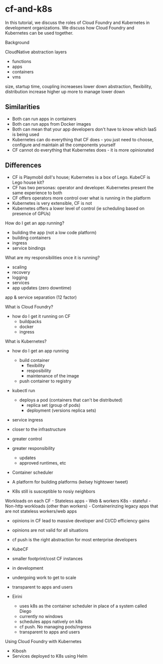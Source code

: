 # cf-and-k8s

In this tutorial, we discuss the roles of Cloud Foundry and Kubernetes in development organizations. We discuss how Cloud Foundry and Kubernetes can be used together.


Background

CloudNative abstraction layers
- functions
- apps
- containers
- vms

size, startup time, coupling increaeses lower down
abstraction, flexibility, distribution increase higher up
more to manage lower down

## Similarities

* Both can run apps in containers
* Both can run apps from Docker images
* Both can mean that your app developers don't have to know which IaaS is being used
* Kubernetes can do everything that CF does - you just need to choose, configure and maintain all the components yourself
* CF cannot do everything that Kubernetes does - it is more opinionated

## Differences

* CF is Playmobil doll's house; Kubernetes is a box of Lego. KubeCF is Lego house kit?
* CF has two personas: operator and developer. Kubernetes present the same experience to both
* CF offers operators more control over what is running in the platform
* Kubernetes is very extensible, CF is not
* Kubernetes offers a lower level of control (ie scheduling based on presence of GPUs)


How do I get an app running?
- building the app (not a low code platform)
- building containers
- ingress
- service bindings

What are my responsibilities once it is running?
- scaling
- recovery
- logging
- services
- app updates (zero downtime)

app & service separation (12 factor)





What is Cloud Foundry?
- how do I get it running on CF
	- buildpacks
	- docker
	- ingress

What is Kubernetes?
- how do I get an app running
	- build container
		- flexibility
		- resposibility
		- maintenance of the image
	- push container to registry
- kubectl run
  - deploys a pod (containers that can't be distributed)
	- replica set (group of pods)
	- deployment (versions replica sets)
- service ingress
- closer to the infrastructure
- greater control
- greater responsibility
	- updates
	- approved runtimes, etc


- Container scheduler
- A platform for building platforms (kelsey hightower tweet)

- K8s still is susceptible to nosiy neighbors

Workloads on each
CF
	- Stateless apps
	- Web & workers
K8s
	- stateful
	- Non-http workloads (other than workers)
	- Containerinzing legacy apps that are not stateless workers/web apps

- opinions in CF lead to massive developer and CI/CD efficiency gains
- opinions are not valid for all situations
- cf push is the right abstraction for most enterprise developers


- KubeCF
 - smaller footprint/cost CF instances
 - in development
 - undergoing work to get to scale
 - transparent to apps and users

- Eirini
	- uses k8s as the container scheduler in place of a system called Diego
	- currently no windows
	- schedules apps natively on k8s
	- cf push. No managing pods/ingress
	- transparent to apps and users

Using Cloud Foundry with Kubernetes
- Kibosh
 - Services deployed to K8s using Helm

